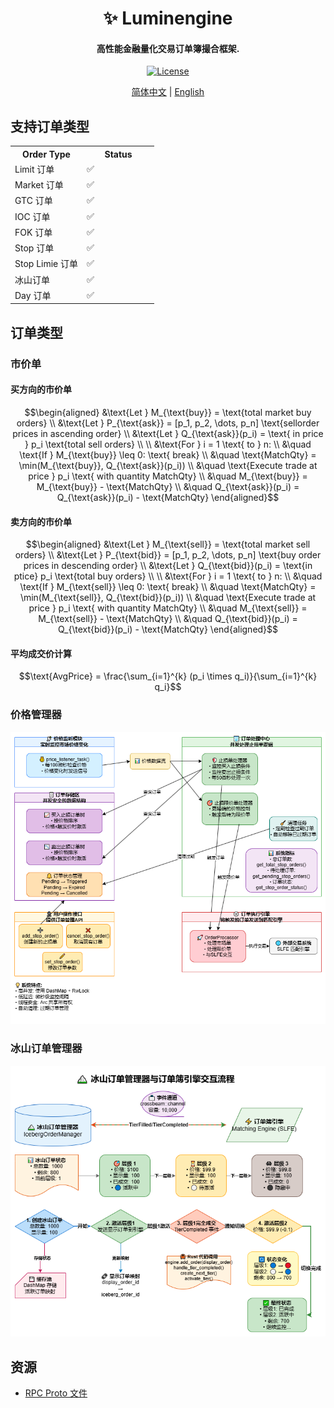 <h1 align="center">
    ✨ Luminengine
</h1>
<h4 align="center">
高性能金融量化交易订单簿撮合框架.
</h4>
<p align="center">
  <a href="https://github.com/0xhappyboy/arbitrage/blob/main/LICENSE"><img src="https://img.shields.io/badge/License-GPL3.0-d1d1f6.svg?style=flat&labelColor=1C2C2E&color=BEC5C9&logo=googledocs&label=license&logoColor=BEC5C9" alt="License"></a>
</p>
<p align="center">
<a href="./README_zh-CN.md">简体中文</a> | <a href="./README.md">English</a>
</p>

## 支持订单类型

<div class="markdown-accessiblity-table" style="display: block; width: 100% !important; max-width: none !important;">
<table width="100%">
  <tr>
    <th width="50%">Order Type</th>
    <th width="50%">Status</th>
  </tr>
  <tr>
    <td>Limit 订单</td>
    <td>✅</td>
  </tr>
   <tr>
    <td>Market 订单</td>
    <td>✅</td>
  </tr>
    </tr>
     <tr>
    <td>GTC 订单</td>
    <td>✅</td>
  </tr>
     <tr>
    <td>IOC 订单</td>
    <td>✅</td>
  </tr>
     <tr>
    <td>FOK 订单</td>
    <td>✅</td>
  </tr>
     <tr>
    <td>Stop 订单</td>
    <td>✅</td>
  </tr>
     <tr>
    <td>Stop Limie 订单</td>
    <td>✅</td>
  </tr>
     <tr>
    <td>冰山订单</td>
    <td>✅</td>
  </tr>
     <tr>
    <td>Day 订单</td>
    <td>✅</td>
  </tr>
</table>
</div>

## 订单类型

### 市价单

#### 买方向的市价单

```math
\begin{aligned}
&\text{Let } M_{\text{buy}} = \text{total market buy orders} \\
&\text{Let } P_{\text{ask}} = [p_1, p_2, \dots, p_n] \text{sell ​​order prices in ascending order} \\
&\text{Let } Q_{\text{ask}}(p_i) = \text{ in price } p_i \text{total sell orders} \\
\\
&\text{For } i = 1 \text{ to } n: \\
&\quad \text{If } M_{\text{buy}} \leq 0: \text{ break} \\
&\quad \text{MatchQty} = \min(M_{\text{buy}}, Q_{\text{ask}}(p_i)) \\
&\quad \text{Execute trade at price } p_i \text{ with quantity MatchQty} \\
&\quad M_{\text{buy}} = M_{\text{buy}} - \text{MatchQty} \\
&\quad Q_{\text{ask}}(p_i) = Q_{\text{ask}}(p_i) - \text{MatchQty}
\end{aligned}
```

#### 卖方向的市价单

```math
\begin{aligned}
&\text{Let } M_{\text{sell}} = \text{total market sell orders} \\
&\text{Let } P_{\text{bid}} = [p_1, p_2, \dots, p_n] \text{buy order prices in descending order} \\
&\text{Let } Q_{\text{bid}}(p_i) = \text{in ptice} p_i \text{total buy orders} \\
\\
&\text{For } i = 1 \text{ to } n: \\
&\quad \text{If } M_{\text{sell}} \leq 0: \text{ break} \\
&\quad \text{MatchQty} = \min(M_{\text{sell}}, Q_{\text{bid}}(p_i)) \\
&\quad \text{Execute trade at price } p_i \text{ with quantity MatchQty} \\
&\quad M_{\text{sell}} = M_{\text{sell}} - \text{MatchQty} \\
&\quad Q_{\text{bid}}(p_i) = Q_{\text{bid}}(p_i) - \text{MatchQty}
\end{aligned}
```

#### 平均成交价计算

```math
\text{AvgPrice} = \frac{\sum_{i=1}^{k} (p_i \times q_i)}{\sum_{i=1}^{k} q_i}
```

### 价格管理器

![iceberg order manager](assets/architecture/price_manager_zhCN.png)

### 冰山订单管理器

![iceberg order manager](assets/architecture/iceberg_manager_zhCN.png)

## 资源

- <a href="https://github.com/0xhappyboy/luminengine/tree/main/builder/rpc/protos">RPC Proto 文件</a>
